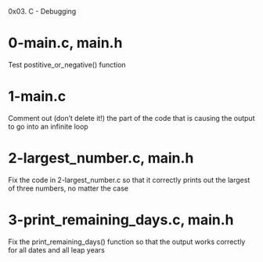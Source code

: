 0x03. C - Debugging

# 0-main.c, main.h
Test postitive_or_negative() function

# 1-main.c
Comment out (don’t delete it!) the part of the code that is causing the output to go into an infinite loop

# 2-largest_number.c, main.h
Fix the code in 2-largest_number.c so that it correctly prints out the largest of three numbers, no matter the case

# 3-print_remaining_days.c, main.h
Fix the print_remaining_days() function so that the output works correctly for all dates and all leap years

